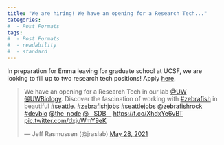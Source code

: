 ```yaml
---
title: "We are hiring! We have an opening for a Research Tech..."
categories:
#  - Post Formats
tags:
#  - Post Formats
#  - readability
#  - standard
---
```

In preparation for Emma leaving for graduate school at UCSF, we are looking to fill up to two research tech positions! Apply [here](https://uwhires.admin.washington.edu/eng/candidates/default.cfm?szCategory=jobprofile&szOrderID=190885).

<blockquote class="twitter-tweet"><p lang="en" dir="ltr">We have an opening for a Research Tech in our lab <a href="https://twitter.com/UW?ref_src=twsrc%5Etfw">@UW</a> <a href="https://twitter.com/UWBiology?ref_src=twsrc%5Etfw">@UWBiology</a>. Discover the fascination of working with <a href="https://twitter.com/hashtag/zebrafish?src=hash&amp;ref_src=twsrc%5Etfw">#zebrafish</a> in beautiful <a href="https://twitter.com/hashtag/seattle?src=hash&amp;ref_src=twsrc%5Etfw">#seattle</a>. <a href="https://twitter.com/hashtag/zebrafishjobs?src=hash&amp;ref_src=twsrc%5Etfw">#zebrafishjobs</a> <a href="https://twitter.com/hashtag/seattlejobs?src=hash&amp;ref_src=twsrc%5Etfw">#seattlejobs</a> <a href="https://twitter.com/ZebrafishRock?ref_src=twsrc%5Etfw">@zebrafishrock</a> <a href="https://twitter.com/hashtag/devbio?src=hash&amp;ref_src=twsrc%5Etfw">#devbio</a> <a href="https://twitter.com/the_Node?ref_src=twsrc%5Etfw">@the_node</a> <a href="https://twitter.com/__sdb__?ref_src=twsrc%5Etfw">@__SDB__</a> <a href="https://t.co/XhdxYe6vBT">https://t.co/XhdxYe6vBT</a> <a href="https://t.co/dxjuWmY9eK">pic.twitter.com/dxjuWmY9eK</a></p>&mdash; Jeff Rasmussen (@jraslab) <a href="https://twitter.com/jraslab/status/1398338815115157505?ref_src=twsrc%5Etfw">May 28, 2021</a></blockquote> <script async src="https://platform.twitter.com/widgets.js" charset="utf-8"></script> 
